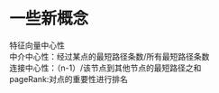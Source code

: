 # 一些新概念

特征向量中心性  
中介中心性：经过某点的最短路径条数/所有最短路径条数  
连接中心性：（n-1）/该节点到其他节点的最短路径之和   
pageRank:对点的重要性进行排名  


